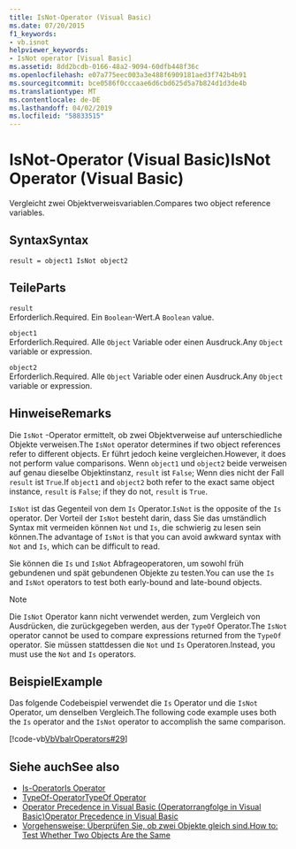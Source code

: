 ```yaml
---
title: IsNot-Operator (Visual Basic)
ms.date: 07/20/2015
f1_keywords:
- vb.isnot
helpviewer_keywords:
- IsNot operator [Visual Basic]
ms.assetid: 8dd2bcdb-0166-48a2-9094-60dfb448f36c
ms.openlocfilehash: e07a775eec003a3e488f6909181aed3f742b4b91
ms.sourcegitcommit: bce0586f0cccaae6d6cbd625d5a7b824d1d3de4b
ms.translationtype: MT
ms.contentlocale: de-DE
ms.lasthandoff: 04/02/2019
ms.locfileid: "58833515"
---
```

# <a name="isnot-operator-visual-basic"></a><span data-ttu-id="f2559-102">IsNot-Operator (Visual Basic)</span><span class="sxs-lookup"><span data-stu-id="f2559-102">IsNot Operator (Visual Basic)</span></span>
<span data-ttu-id="f2559-103">Vergleicht zwei Objektverweisvariablen.</span><span class="sxs-lookup"><span data-stu-id="f2559-103">Compares two object reference variables.</span></span>  
  
## <a name="syntax"></a><span data-ttu-id="f2559-104">Syntax</span><span class="sxs-lookup"><span data-stu-id="f2559-104">Syntax</span></span>  
  
```  
result = object1 IsNot object2  
```  
  
## <a name="parts"></a><span data-ttu-id="f2559-105">Teile</span><span class="sxs-lookup"><span data-stu-id="f2559-105">Parts</span></span>  
 `result`  
 <span data-ttu-id="f2559-106">Erforderlich.</span><span class="sxs-lookup"><span data-stu-id="f2559-106">Required.</span></span> <span data-ttu-id="f2559-107">Ein `Boolean`-Wert.</span><span class="sxs-lookup"><span data-stu-id="f2559-107">A `Boolean` value.</span></span>  
  
 `object1`  
 <span data-ttu-id="f2559-108">Erforderlich.</span><span class="sxs-lookup"><span data-stu-id="f2559-108">Required.</span></span> <span data-ttu-id="f2559-109">Alle `Object` Variable oder einen Ausdruck.</span><span class="sxs-lookup"><span data-stu-id="f2559-109">Any `Object` variable or expression.</span></span>  
  
 `object2`  
 <span data-ttu-id="f2559-110">Erforderlich.</span><span class="sxs-lookup"><span data-stu-id="f2559-110">Required.</span></span> <span data-ttu-id="f2559-111">Alle `Object` Variable oder einen Ausdruck.</span><span class="sxs-lookup"><span data-stu-id="f2559-111">Any `Object` variable or expression.</span></span>  
  
## <a name="remarks"></a><span data-ttu-id="f2559-112">Hinweise</span><span class="sxs-lookup"><span data-stu-id="f2559-112">Remarks</span></span>  
 <span data-ttu-id="f2559-113">Die `IsNot` -Operator ermittelt, ob zwei Objektverweise auf unterschiedliche Objekte verweisen.</span><span class="sxs-lookup"><span data-stu-id="f2559-113">The `IsNot` operator determines if two object references refer to different objects.</span></span> <span data-ttu-id="f2559-114">Er führt jedoch keine vergleichen.</span><span class="sxs-lookup"><span data-stu-id="f2559-114">However, it does not perform value comparisons.</span></span> <span data-ttu-id="f2559-115">Wenn `object1` und `object2` beide verweisen auf genau dieselbe Objektinstanz, `result` ist `False`; Wenn dies nicht der Fall `result` ist `True`.</span><span class="sxs-lookup"><span data-stu-id="f2559-115">If `object1` and `object2` both refer to the exact same object instance, `result` is `False`; if they do not, `result` is `True`.</span></span>  
  
 <span data-ttu-id="f2559-116">`IsNot` ist das Gegenteil von dem `Is` Operator.</span><span class="sxs-lookup"><span data-stu-id="f2559-116">`IsNot` is the opposite of the `Is` operator.</span></span> <span data-ttu-id="f2559-117">Der Vorteil der `IsNot` besteht darin, dass Sie das umständlich Syntax mit vermeiden können `Not` und `Is`, die schwierig zu lesen sein können.</span><span class="sxs-lookup"><span data-stu-id="f2559-117">The advantage of `IsNot` is that you can avoid awkward syntax with `Not` and `Is`, which can be difficult to read.</span></span>  
  
 <span data-ttu-id="f2559-118">Sie können die `Is` und `IsNot` Abfrageoperatoren, um sowohl früh gebundenen und spät gebundenen Objekte zu testen.</span><span class="sxs-lookup"><span data-stu-id="f2559-118">You can use the `Is` and `IsNot` operators to test both early-bound and late-bound objects.</span></span>  
  
> [!NOTE]
>  <span data-ttu-id="f2559-119">Die `IsNot` Operator kann nicht verwendet werden, zum Vergleich von Ausdrücken, die zurückgegeben werden, aus der `TypeOf` Operator.</span><span class="sxs-lookup"><span data-stu-id="f2559-119">The `IsNot` operator cannot be used to compare expressions returned from the `TypeOf` operator.</span></span> <span data-ttu-id="f2559-120">Sie müssen stattdessen die `Not` und `Is` Operatoren.</span><span class="sxs-lookup"><span data-stu-id="f2559-120">Instead, you must use the `Not` and `Is` operators.</span></span>  
  
## <a name="example"></a><span data-ttu-id="f2559-121">Beispiel</span><span class="sxs-lookup"><span data-stu-id="f2559-121">Example</span></span>  
 <span data-ttu-id="f2559-122">Das folgende Codebeispiel verwendet die `Is` Operator und die `IsNot` Operator, um denselben Vergleich.</span><span class="sxs-lookup"><span data-stu-id="f2559-122">The following code example uses both the `Is` operator and the `IsNot` operator to accomplish the same comparison.</span></span>  
  
 [!code-vb[VbVbalrOperators#29](~/samples/snippets/visualbasic/VS_Snippets_VBCSharp/VbVbalrOperators/VB/Class1.vb#29)]  
  
## <a name="see-also"></a><span data-ttu-id="f2559-123">Siehe auch</span><span class="sxs-lookup"><span data-stu-id="f2559-123">See also</span></span>

- [<span data-ttu-id="f2559-124">Is-Operator</span><span class="sxs-lookup"><span data-stu-id="f2559-124">Is Operator</span></span>](../../../visual-basic/language-reference/operators/is-operator.md)
- [<span data-ttu-id="f2559-125">TypeOf-Operator</span><span class="sxs-lookup"><span data-stu-id="f2559-125">TypeOf Operator</span></span>](../../../visual-basic/language-reference/operators/typeof-operator.md)
- [<span data-ttu-id="f2559-126">Operator Precedence in Visual Basic (Operatorrangfolge in Visual Basic)</span><span class="sxs-lookup"><span data-stu-id="f2559-126">Operator Precedence in Visual Basic</span></span>](../../../visual-basic/language-reference/operators/operator-precedence.md)
- [<span data-ttu-id="f2559-127">Vorgehensweise: Überprüfen Sie, ob zwei Objekte gleich sind.</span><span class="sxs-lookup"><span data-stu-id="f2559-127">How to: Test Whether Two Objects Are the Same</span></span>](../../../visual-basic/programming-guide/language-features/operators-and-expressions/how-to-test-whether-two-objects-are-the-same.md)
